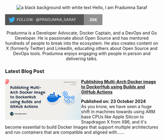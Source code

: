 <p align="center"><img alt="a black background with white text Hello, I am Pradumna Saraf" src="https://github.com/Pradumnasaraf/Pradumnasaraf/assets/51878265/276174f6-ab8e-4bd2-ba84-5d9af973b8d5"></p>

<p align="left"> <a href="https://twitter.com/intent/follow?screen_name=pradumna_saraf" target="blank"><img src="./assets/pradumna-twitter-35k.png" height="36" alt="pradumna_saraf"/></a></p>

<div align="center">

Pradumna is a Developer Advocate, Docker Captain, and a DevOps and Go Developer. He is passionate about Open Source and has mentored hundreds of people to break into the ecosystem. He also creates content on X (formerly Twitter) and LinkedIn, educating others about Open Source and DevOps tools. Pradumna enjoys engaging with people in person and delivering talks.
  
</div>

### Latest Blog Post
<p align="left">
<a href="https://dev.to/pradumnasaraf/docker-buildx-gha-dockerhub-3h2c" title="Publishing Multi-Arch Docker image to DockerHub using Buildx and GitHub Actions"><img src="./assets/docker-buildx-dockerhub.png" alt="Publishing Multi-Arch Docker image to DockerHub using Buildx and GitHub Actions" width="250px" align="left" /></a>
<a href="https://dev.to/pradumnasaraf/docker-buildx-gha-dockerhub-3h2c" title="Publishing Multi-Arch Docker image to DockerHub using Buildx and GitHub Actions"><strong>Publishing Multi-Arch Docker image to DockerHub using Buildx and GitHub Actions</strong></a>
<div><strong>Published on: 23 October 2024</strong>
<br/> As you know, we have seen a huge shift in machines towards using ARM base CPUs like Apple Silicon to Snapdragon X from X86, and it's become essential to build Docker Images that support multiple architectures and run containers that are compatible and aligned with...... </p> <br/>
